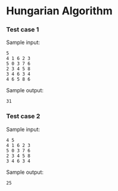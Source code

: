 # Hungarian Algorithm

### Test case 1

Sample input:

```
5
4 1 6 2 3
5 0 3 7 6
2 3 4 5 8
3 4 6 3 4
4 6 5 8 6
```

Sample output:

```
31
```

### Test case 2

Sample input:

```
4 5
4 1 6 2 3
5 0 3 7 6
2 3 4 5 8
3 4 6 3 4
```

Sample output:

```
25
```
